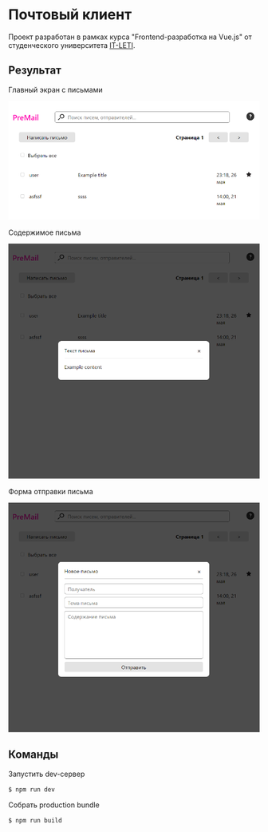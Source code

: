 # Почтовый клиент

Проект разработан в рамках курса "Frontend-разработка на Vue.js" от студенческого 
университета [IT-LETI](https://itleti.web.app/).

## Результат 

Главный экран с письмами

![Главный экран с письмами](./assets/letters.png)

Содержимое письма

![Содержимое письма](./assets/letter-content.png)

Форма отправки письма

![Форма отправки письма](./assets/write-letter.png)

## Команды

Запустить dev-сервер
```bash
$ npm run dev
```

Собрать production bundle
```bash
$ npm run build
```
